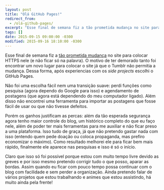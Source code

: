 ```yaml
---
layout: post
title: "Olá GitHub Pages!"
redirect_from:
  - /olá-github-pages/
excerpt: "Esse final de semana fiz a tão prometida mudança no site para colocar HTTPS nele (e não ficar só na palavra)."
tags: []
date: 2015-09-15 09:00:00 -0300
modified: 2015-09-16 18:10:00 -0300
---
```


Esse final de semana fiz a [tão prometida mudança](https://qgustavor.github.io/blog/termina-o-1animepordia) no site para colocar HTTPS nele (e não ficar só na palavra). O motivo de ter demorado tanto foi encontrar um novo lugar para colocar o site já que o Tumblr não permitia a mudança. Dessa forma, após experiencias com os *side projects* escolhi o GitHub Pages.

Não foi uma escolha fácil nem uma transição suave: perdi funções como pesquisa (agora dependo do Google para isso) e agendamento de postagens (que agora está dependendo do meu computador ligado). Além disso não encontrei uma ferramenta para importar as postagens que fosse fácil de usar ou que não tivesse defeitos.

Porém os ganhos justificam as percas: além da tão esperada segurança agora tenho maior controle do blog, um histórico completo do que eu faço nele, além de poder ter mais ferramentas para me auxiliar e não ficar preso a uma plataforma. Isso tudo de graça, já que não pretendo gastar nada com isso (entendo quem pede doação ou coloca propaganda, mas prefiro economizar o máximo). Como resultado melhorei ele para ficar bem mais rápido, finalmente ele aparece nas pesquisas e isso é só o início.

Claro que isso só foi possível porque estou com muito tempo livre devido as greves e por isso mesmo pretendo corrigir tudo o que posso, aparar as bordas. Assim quando eu ficar com pouco tempo possa continuar com o blog com facilidade e sem perder a organização. Ainda pretendo falar de vários projetos que estou trabalhando e animes que estou assistindo, há muito ainda pela frente! 
